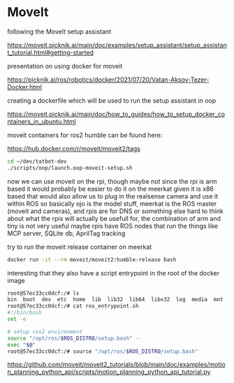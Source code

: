 # MoveIt

following the MoveIt setup assistant

https://moveit.picknik.ai/main/doc/examples/setup_assistant/setup_assistant_tutorial.html#getting-started

presentation on using docker for moveit

https://picknik.ai/ros/robotics/docker/2021/07/20/Vatan-Aksoy-Tezer-Docker.html

creating a dockerfile which will be used to run the setup assistant in oop

https://moveit.picknik.ai/main/doc/how_to_guides/how_to_setup_docker_containers_in_ubuntu.html

moveit containers for ros2 humble can be found here:

https://hub.docker.com/r/moveit/moveit2/tags

```bash
cd ~/dev/tatbot-dev
./scripts/oop/launch.oop-moveit-setup.sh
```

now we can use moveit on the rpi, though maybe not since the rpi is arm based
it would probably be easier to do it on the meerkat given it is x86 based
that would also allow us to plug in the realsense camera and use it within ROS
so basically ojo is the model stuff, meerkat is the ROS master (moveit and cameras), and rpis are for DNS or something else
hard to think about what the rpis will actually be usefull for, the combination of arm and tiny is not very useful
maybe rpis have ROS nodes that run the things like MCP server, SQLite db, AprilTag tracking

try to run the moveit release container on meerkat

```bash
docker run -it --rm moveit/moveit2:humble-release bash
```

interesting that they also have a script entrypoint in the root of the docker image

```bash
root@57ec33cc0dcf:/# ls
bin  boot  dev  etc  home  lib  lib32  lib64  libx32  log  media  mnt  opt  proc  root  ros_entrypoint.sh  run  sbin  srv  sys  tmp  usr  var
root@57ec33cc0dcf:/# cat ros_entrypoint.sh 
#!/bin/bash
set -e

# setup ros2 environment
source "/opt/ros/$ROS_DISTRO/setup.bash" --
exec "$@"
root@57ec33cc0dcf:/# source "/opt/ros/$ROS_DISTRO/setup.bash"
```

https://github.com/moveit/moveit2_tutorials/blob/main/doc/examples/motion_planning_python_api/scripts/motion_planning_python_api_tutorial.py